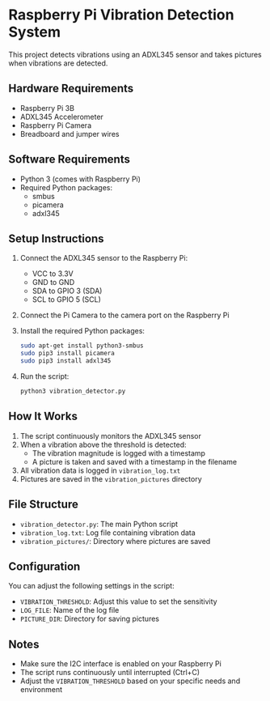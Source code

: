 # Raspberry Pi Vibration Detection System

This project detects vibrations using an ADXL345 sensor and takes pictures when vibrations are detected.

## Hardware Requirements

- Raspberry Pi 3B
- ADXL345 Accelerometer
- Raspberry Pi Camera
- Breadboard and jumper wires

## Software Requirements

- Python 3 (comes with Raspberry Pi)
- Required Python packages:
  - smbus
  - picamera
  - adxl345

## Setup Instructions

1. Connect the ADXL345 sensor to the Raspberry Pi:
   - VCC to 3.3V
   - GND to GND
   - SDA to GPIO 3 (SDA)
   - SCL to GPIO 5 (SCL)

2. Connect the Pi Camera to the camera port on the Raspberry Pi

3. Install the required Python packages:
   ```bash
   sudo apt-get install python3-smbus
   sudo pip3 install picamera
   sudo pip3 install adxl345
   ```

4. Run the script:
   ```bash
   python3 vibration_detector.py
   ```

## How It Works

1. The script continuously monitors the ADXL345 sensor
2. When a vibration above the threshold is detected:
   - The vibration magnitude is logged with a timestamp
   - A picture is taken and saved with a timestamp in the filename
3. All vibration data is logged in `vibration_log.txt`
4. Pictures are saved in the `vibration_pictures` directory

## File Structure

- `vibration_detector.py`: The main Python script
- `vibration_log.txt`: Log file containing vibration data
- `vibration_pictures/`: Directory where pictures are saved

## Configuration

You can adjust the following settings in the script:
- `VIBRATION_THRESHOLD`: Adjust this value to set the sensitivity
- `LOG_FILE`: Name of the log file
- `PICTURE_DIR`: Directory for saving pictures

## Notes

- Make sure the I2C interface is enabled on your Raspberry Pi
- The script runs continuously until interrupted (Ctrl+C)
- Adjust the `VIBRATION_THRESHOLD` based on your specific needs and environment
